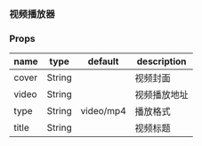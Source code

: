 ### 视频播放器

### Props

|name|type|default|description|
|----|----|-------|-----------|
|cover|String||视频封面|
|video|String||视频播放地址|
|type|String|video/mp4|播放格式|
|title|String||视频标题|
